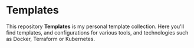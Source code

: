 # Templates

This repository **Templates** is my personal template collection. Here you'll find templates, and configurations for various tools, and technologies such as Docker, Terraform or Kubernetes.
